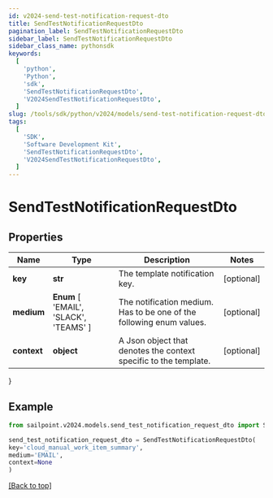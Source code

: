 ```yaml
---
id: v2024-send-test-notification-request-dto
title: SendTestNotificationRequestDto
pagination_label: SendTestNotificationRequestDto
sidebar_label: SendTestNotificationRequestDto
sidebar_class_name: pythonsdk
keywords:
  [
    'python',
    'Python',
    'sdk',
    'SendTestNotificationRequestDto',
    'V2024SendTestNotificationRequestDto',
  ]
slug: /tools/sdk/python/v2024/models/send-test-notification-request-dto
tags:
  [
    'SDK',
    'Software Development Kit',
    'SendTestNotificationRequestDto',
    'V2024SendTestNotificationRequestDto',
  ]
---
```


# SendTestNotificationRequestDto

## Properties

| Name | Type | Description | Notes |
| --- | --- | --- | --- |
| **key** | **str** | The template notification key. | [optional] |
| **medium** | **Enum** [ 'EMAIL', 'SLACK', 'TEAMS' ] | The notification medium. Has to be one of the following enum values. | [optional] |
| **context** | **object** | A Json object that denotes the context specific to the template. | [optional] |

}

## Example

```python
from sailpoint.v2024.models.send_test_notification_request_dto import SendTestNotificationRequestDto

send_test_notification_request_dto = SendTestNotificationRequestDto(
key='cloud_manual_work_item_summary',
medium='EMAIL',
context=None
)

```

[[Back to top]](#)
